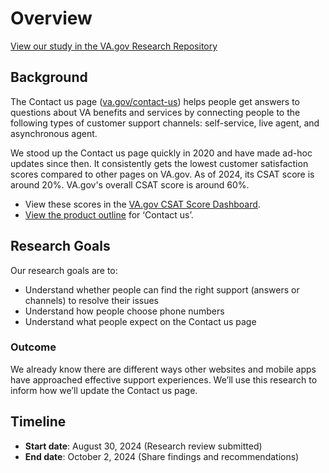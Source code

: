 # Overview
[View our study in the VA.gov Research Repository](https://github.com/department-of-veterans-affairs/va.gov-research-repository/issues/661)

## Background 
The Contact us page ([va.gov/contact-us](va.gov/contact-us)) helps people get answers to questions about VA benefits and services by connecting people to the following types of customer support channels: self-service, live agent, and asynchronous agent.

We stood up the Contact us page quickly in 2020 and have made ad-hoc updates since then. It consistently gets the lowest customer satisfaction scores compared to other pages on VA.gov. As of 2024, its CSAT score is around 20%. VA.gov's overall CSAT score is around 60%. 

- View these scores in the [VA.gov CSAT Score Dashboard](https://va-gov.domo.com/page/1545882322).
- [View the product outline](https://github.com/department-of-veterans-affairs/va.gov-team/blob/master/teams/veteran%20support%20crew/Contact%20us%20page/Product/Product%20outline.md) for ‘Contact us’. 

## Research Goals	
Our research goals are to:  
-	Understand whether people can find the right support (answers or channels) to resolve their issues
-	Understand how people choose phone numbers
-	Understand what people expect on the Contact us page

### Outcome
We already know there are different ways other websites and mobile apps have approached effective support experiences. We’ll use this research to inform how we’ll update the Contact us page.

## Timeline
- **Start date**: August 30, 2024 (Research review submitted)
- **End date**: October 2, 2024 (Share findings and recommendations)
